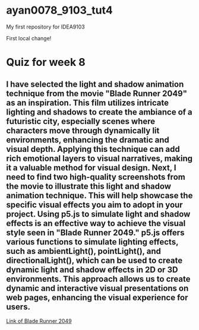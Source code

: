 # ayan0078_9103_tut4
My first repository for IDEA9103

First local change!

# Quiz for week 8
## I have selected the light and shadow animation technique from the movie "Blade Runner 2049" as an inspiration. This film utilizes intricate lighting and shadows to create the ambiance of a futuristic city, especially scenes where characters move through dynamically lit environments, enhancing the dramatic and visual depth. Applying this technique can add rich emotional layers to visual narratives, making it a valuable method for visual design. Next, I need to find two high-quality screenshots from the movie to illustrate this light and shadow animation technique. This will help showcase the specific visual effects you aim to adopt in your project. Using p5.js to simulate light and shadow effects is an effective way to achieve the visual style seen in "Blade Runner 2049." p5.js offers various functions to simulate lighting effects, such as ambientLight(), pointLight(), and directionalLight(), which can be used to create dynamic light and shadow effects in 2D or 3D environments. This approach allows us to create dynamic and interactive visual presentations on web pages, enhancing the visual experience for users.

[Link of Blade Runner 2049](https://screenmusings.org/movie/hd/Blade-Runner-2049/)